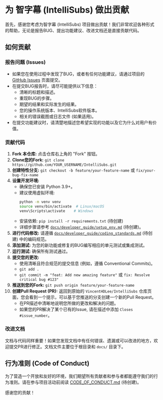 # 为 智字幕 (IntelliSubs) 做出贡献

首先，感谢您考虑为智字幕 (IntelliSubs) 项目做出贡献！我们非常欢迎各种形式的帮助，无论是报告BUG、提出功能建议、改进文档还是直接贡献代码。

## 如何贡献

### 报告问题 (Issues)

*   如果您在使用过程中发现了BUG，或者有任何功能建议，请通过项目的 [GitHub Issues](https://github.com/VincentHDLee/IntelliSubs/issues) 页面提交。
*   在提交BUG报告时，请尽可能提供以下信息：
    *   清晰的标题和描述。
    *   重现BUG的步骤。
    *   期望的结果和实际发生的结果。
    *   您的操作系统版本、IntelliSubs软件版本。
    *   相关的错误截图或日志文件 (如果适用)。
*   在提交功能建议时，请清楚地描述您希望实现的功能以及它为什么对用户有价值。

### 贡献代码

1.  **Fork 本仓库:** 点击仓库右上角的 "Fork" 按钮。
2.  **Clone您的Fork:** `git clone https://github.com/YOUR_USERNAME/IntelliSubs.git`
3.  **创建特性分支:** `git checkout -b feature/your-feature-name` 或 `fix/your-bug-fix-name`
4.  **设置开发环境:**
    *   确保您已安装 Python 3.9+。
    *   建议使用虚拟环境:
        ```bash
        python -m venv venv
        source venv/bin/activate  # Linux/macOS
        venv\Scripts\activate    # Windows
        ```
    *   安装依赖: `pip install -r requirements.txt` (待创建)
    *   详细步骤请参考 [`docs/developer_guide/setup_env.md`](docs/developer_guide/setup_env.md) (待创建)。
5.  **进行代码修改:** 请遵循 [`docs/developer_guide/coding_standards.md`](docs/developer_guide/coding_standards.md) (待创建) 中的编码规范。
6.  **添加测试:** 为您的新功能或修复的BUG编写相应的单元测试或集成测试。
7.  **运行测试:** 确保所有测试通过。
8.  **提交您的更改:**
    *   使用清晰且符合规范的提交信息 (例如，遵循 Conventional Commits)。
    *   `git add .`
    *   `git commit -m "feat: Add new amazing feature"` 或 `fix: Resolve critical bug #123"`
9.  **推送到您的Fork:** `git push origin feature/your-feature-name`
10. **创建Pull Request (PR):** 返回到原始的 `VincentHDLee/IntelliSubs` 仓库页面，您会看到一个提示，可以基于您推送的分支创建一个新的Pull Request。
    *   在PR描述中清晰地说明您所做的更改和解决的问题。
    *   如果您的PR解决了某个已有的Issue, 请在描述中添加 `Closes #issue_number`。

### 改进文档

文档与代码同样重要！如果您发现文档中有任何错误、遗漏或可以改进的地方，欢迎提交PR进行修正。文档文件主要位于根目录和 `docs/` 目录下。

## 行为准则 (Code of Conduct)

为了营造一个开放和友好的环境，我们期望所有贡献者和参与者都能遵守我们的行为准则。请在参与项目活动前阅读 [CODE_OF_CONDUCT.md](CODE_OF_CONDUCT.md) (待创建)。

感谢您的贡献！